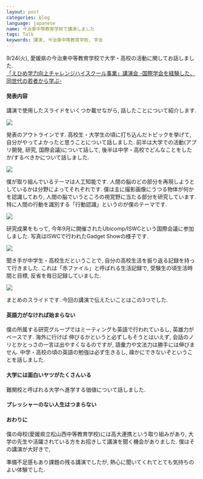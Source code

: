 ```yaml
---
layout: post
categories: blog
language: japanese
name: 今治東中等教育学校で講演しました
tags: Talk
keywords: 講演, 今治東中等教育学校, 学会
---
```


9/24(火), 愛媛県の今治東中等教育学校で大学・高校の活動に関してお話しました. <br>[「えひめ学力向上チャレンジハイスクール事業」講演会 -国際学会を経験した、同世代の若者から学ぶ-](http://imabarihigashi-s.esnet.ed.jp/08communication/250924-challengehighschool-kouen/250924-challengehighschool-kouen.html)

#### 発表内容

講演で使用したスライドをいくつか載せながら, 話したことについて紹介します.

![](https://lh6.googleusercontent.com/-wVKwoyrzE-Q/UkKnOZeexPI/AAAAAAAAAfw/ouMgR102mKk/s720/%255Bimabari%255Dchallenge.003.jpg)

発表のアウトラインです. 高校生・大学生の頃に打ち込んだトピックを挙げて, 自分がやってよかったと思うことについて話しました. 前半は大学での活動(アプリ開発, 研究, 国際会議)について話して, 後半は中学・高校でどんなことをしたか/するべきかについて話しました.

![](https://lh3.googleusercontent.com/-dyUzP5euEsU/UkKnOflfUeI/AAAAAAAAAfs/mFmBM84Nc2E/s720/%255Bimabari%255Dchallenge.005.jpg)

僕が取り組んでいるテーマは人工知能です. 人間の脳のどの部分を再現しようとしているかは分野によってそれぞれです. 僕は主に撮影画像にうつる物体が何かを認識しており, 人間の脳でいうところの視覚野に当たる部分を研究しています. 特に人間の行動を識別する「行動認識」というのが僕のテーマです.

![](https://lh5.googleusercontent.com/-Ch2XTQPEgHo/UkKof19PaBI/AAAAAAAAAgU/NenE17LCOZA/s720/%255Bimabari%255Dchallenge.016.jpg)

研究成果をもって, 今年9月に開催されたUbicomp/ISWCという国際会議に参加しました. 写真はISWCで行われたGadget Showの様子です.

![](https://lh4.googleusercontent.com/-fBfj9SoP7SI/UkKnPO9xbHI/AAAAAAAAAgI/nI2507_FtzM/s720/%255Bimabari%255Dchallenge.045.jpg)

聞き手が中学生・高校生だということで, 自分の高校生活を振り返る記録を持って行きました. これは「赤ファイル」と呼ばれる生活記録で, 受験生の頃生活時間と目標, 反省を毎日記録していました.

![](https://lh5.googleusercontent.com/-iv80oYcZYSQ/UkKnPYctvtI/AAAAAAAAAgA/F_UUHu711LQ/s720/%255Bimabari%255Dchallenge.052.jpg)

まとめのスライドです. 今回の講演で伝えたいことはこの3つでした.

#### 英語力がなければ始まらない

僕の所属する研究グループではミーティングも英語で行われているし, 英雄力がベースです. 海外に行けば
伸びるかというと必ずしもそうとはいえず, 会話のノリとかとっさの一言は出やすくなるのですが, 語彙力や文法力は勝手には伸びません. 中学・高校の頃の英語の勉強は必ず生きるし, 疎かにできないぞということを話しました.

#### 大学には面白いヤツがたくさんいる

難関校と呼ばれる大学へ進学する価値について話しました.

#### プレッシャーのない人生はつまらない

#### おわりに

僕の母校(愛媛県立松山西中等教育学校)には高大連携という取り組みがあり, 大学の先生や活躍されている方をお招きして講演を聞く機会がありました. 僕はその講演が大好きで,


準備不足感もあり課題の残る講演でしたが, 熱心に聞いてくれてとても気持ちのよい体験でした.
